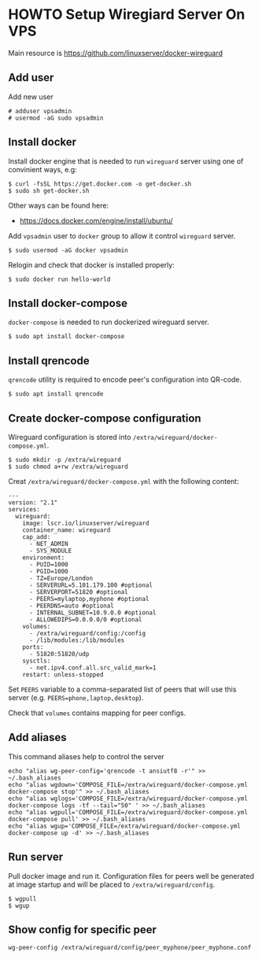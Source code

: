 # HOWTO Setup Wiregiard Server On VPS

Main resource is https://github.com/linuxserver/docker-wireguard

## Add user

Add new user

```
# adduser vpsadmin
# usermod -aG sudo vpsadmin
```

## Install docker

Install docker engine that is needed to run `wireguard` server using one of convinient ways, e.g:

```
$ curl -fsSL https://get.docker.com -o get-docker.sh
$ sudo sh get-docker.sh
```

Other ways can be found here:
* https://docs.docker.com/engine/install/ubuntu/

Add `vpsadmin` user to `docker` group to allow it control `wireguard` server.

```
$ sudo usermod -aG docker vpsadmin
```

Relogin and check that docker is installed properly:

```
$ sudo docker run hello-world
```

## Install docker-compose
`docker-compose` is needed to run dockerized wireguard server.

```
$ sudo apt install docker-compose
```

## Install qrencode

`qrencode` utility is required to encode peer's configuration into QR-code.
```
$ sudo apt install qrencode
```

## Create docker-compose configuration

Wireguard configuration is stored into `/extra/wireguard/docker-compose.yml`.

```
$ sudo mkdir -p /extra/wireguard
$ sudo chmod a+rw /extra/wireguard
```

Creat `/extra/wireguard/docker-compose.yml` with the following content:

```
---
version: "2.1"
services:
  wireguard:
    image: lscr.io/linuxserver/wireguard
    container_name: wireguard
    cap_add:
      - NET_ADMIN
      - SYS_MODULE
    environment:
      - PUID=1000
      - PGID=1000
      - TZ=Europe/London
      - SERVERURL=5.101.179.100 #optional
      - SERVERPORT=51820 #optional
      - PEERS=mylaptop,myphone #optional
      - PEERDNS=auto #optional
      - INTERNAL_SUBNET=10.9.0.0 #optional
      - ALLOWEDIPS=0.0.0.0/0 #optional
    volumes:
      - /extra/wireguard/config:/config
      - /lib/modules:/lib/modules
    ports:
      - 51820:51820/udp
    sysctls:
      - net.ipv4.conf.all.src_valid_mark=1
    restart: unless-stopped
```

Set `PEERS` variable to a comma-separated list of peers that will use this server (e.g. `PEERS=phone,laptop,desktop`).

Check that `volumes` contains mapping for peer configs.


## Add aliases

This command aliases help to control the server

```
echo "alias wg-peer-config='qrencode -t ansiutf8 -r'" >> ~/.bash_aliases
echo "alias wgdown='COMPOSE_FILE=/extra/wireguard/docker-compose.yml docker-compose stop'" >> ~/.bash_aliases
echo "alias wglogs='COMPOSE_FILE=/extra/wireguard/docker-compose.yml docker-compose logs -tf --tail="50" ' >> ~/.bash_aliases
echo "alias wgpull='COMPOSE_FILE=/extra/wireguard/docker-compose.yml docker-compose pull' >> ~/.bash_aliases
echo "alias wgup='COMPOSE_FILE=/extra/wireguard/docker-compose.yml docker-compose up -d' >> ~/.bash_aliases
```


## Run server

Pull docker image and run it. Configuration files for peers well be generated at image startup and will be placed to `/extra/wireguard/config`.

```
$ wgpull
$ wgup
```

## Show config for specific peer

```
wg-peer-config /extra/wireguard/config/peer_myphone/peer_myphone.conf
```
